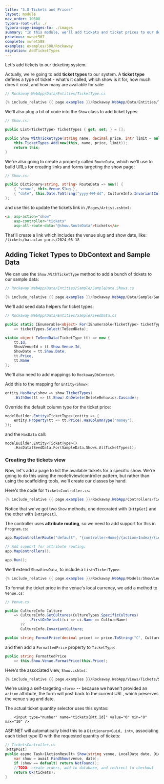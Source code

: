 ```yaml
---
title: "5.8 Tickets and Prices"
layout: module
nav_order: 10508
typora-root-url: ./
typora-copy-images-to: ./images
summary: "In this module, we'll add tickets and ticket prices to our domain model, and build a page where customers can select the tickets they want to order."
previous: mwnet507
complete: mwnet508
examples: examples/508/Rockaway
migration: AddTicketTypes
---
```


Let's add tickets to our ticketing system.

Actually, we're going to add **ticket types** to our system. A **ticket type** defines a type of ticket - what's it called, which show is it for, how much does it cost, and how many are available for sale:

```csharp
// Rockaway.WebApp/Data/Entities/TicketType.cs

{% include_relative {{ page.examples }}/Rockaway.WebApp/Data/Entities/TicketType.cs %}
```

We'll also plug a bit of code into the `Show` class to add ticket types:

```csharp
// Show.cs:

public List<TicketType> TicketTypes { get; set; } = [];

public Show WithTicketType(string name, decimal price, int? limit = null) {
    this.TicketTypes.Add(new(this, name, price, limit));
    return this;
}
```

We're also going to create a property called `RouteData`, which we'll use to build URLs for creating links and forms targeting the show page:

```csharp
// Show.cs:

public Dictionary<string, string> RouteData => new() {
    { "venue", this.Venue.Slug },
    { "date", this.Date.ToString("yyyy-MM-dd", CultureInfo.InvariantCulture) }
};
```

and use this to update the tickets link in `/Pages/Artist.cshtml`:

```html
<a  asp-action="show" 
	asp-controller="tickets"
	asp-all-route-data="@show.RouteData">tickets</a>
```

That'll create a link which includes the venue slug and show date, like: `/tickets/bataclan-paris/2024-05-18`

## Adding Ticket Types to DbContext and Sample Data

We can use the `Show.WithTicketType` method to add a bunch of tickets to our sample data:

```csharp
// Rockaway.WebApp/Data/Entities/Sample/SampleData.Shows.cs

{% include_relative {{ page.examples }}/Rockaway.WebApp/Data/Sample/SampleData.Shows.cs %}
```

We'll add seed data helpers for ticket types:

```csharp
// Rockaway.WebApp/Data/Entities/Sample/SeedData.cs

public static IEnumerable<object> For(IEnumerable<TicketType> ticketTypes)
    => ticketTypes.Select(ToSeedData);

static object ToSeedData(TicketType tt) => new {
    tt.Id,
    ShowVenueId = tt.Show.Venue.Id,
    ShowDate = tt.Show.Date,
    tt.Price,
    tt.Name
};
```

We'll also need to add mappings to `RockawayDbContext`.

Add this to the mapping for `Entity<Show>`:

```csharp
entity.HasMany(show => show.TicketTypes)
	.WithOne(tt => tt.Show).OnDelete(DeleteBehavior.Cascade);
```

Override the default column type for the ticket price:

```csharp
modelBuilder.Entity<TicketType>(entity => {
    entity.Property(tt => tt.Price).HasColumnType("money");
});
```

and the `HasData` call:

```
modelBuilder.Entity<TicketType>()
    .HasData(SeedData.For(SampleData.Shows.AllTicketTypes));
```

### Creating the tickets view

Now, let's add a page to list the available tickets for a specific show. We're going to do this using the model/view/controller pattern, but rather than using the scaffolding tools, we'll create our classes by hand.

Here's the code for `TicketsController.cs`:

```csharp
{% include_relative {{ page.examples }}/Rockaway.WebApp/Controllers/TicketsController.cs %}
```

Notice that we've got two `Show` methods, one decorated with `[HttpGet]` and the other with `[HttpPost]`.

The controller uses **attribute routing**, so we need to add support for this in `Program.cs`:

```csharp
app.MapControllerRoute("default", "{controller=Home}/{action=Index}/{id?}");

// Add support for attribute routing:
app.MapControllers();

app.Run();
```

We'll extend  `ShowViewData`, to include a `List<TicketType>`:

```csharp
{% include_relative {{ page.examples }}/Rockaway.WebApp/Models/ShowViewData.cs %}
```

To format the ticket price in the venue's local currency, we add a method to `Venue.cs`:

```csharp
// Venue.cs

public CultureInfo Culture
    => CultureInfo.GetCultures(CultureTypes.SpecificCultures)
           .FirstOrDefault(ci => ci.Name == CultureName)
       ??
       CultureInfo.InvariantCulture;

public string FormatPrice(decimal price) => price.ToString("C", Culture);
```

and then add a `FormattedPrice` property to `TicketType`:

```csharp
public string FormattedPrice
    => this.Show.Venue.FormatPrice(this.Price);
```

Here's the associated view, `Show.cshtml`:

```html
{% include_relative {{ page.examples }}/Rockaway.WebApp/Views/Tickets/Show.cshtml %}
```

We're using a self-targeting `<form>` -- because we haven't provided an `action` attribute, the form will post back to the current URL, which preserves the venue slug and date.

The actual ticket quantity selector uses this syntax:

```
	<input type="number" name="tickets[@tt.Id]" value="0" min="0" max="10" />
```

ASP.NET will automatically bind this to a `Dictionary<Guid, int>`, associating each ticket type ID with the requested quantity of tickets:

```csharp
// TicketsController.cs
[HttpPost]
public async Task<IActionResult> Show(string venue, LocalDate date, Dictionary<Guid, int> tickets) {
    var show = await FindShow(venue, date);
    if (show == default) return NotFound();
    //TODO: create orders, add to database, and redirect to checkout
    return Ok(tickets);
}
```



